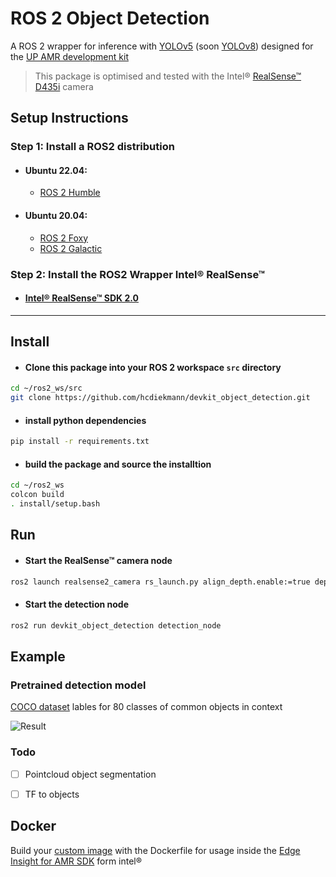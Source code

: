 # ROS 2 Object Detection 
A ROS 2 wrapper for inference with [YOLOv5](https://github.com/ultralytics/yolov5#readme) (soon [YOLOv8](https://github.com/ultralytics/ultralytics#readme)) designed for the [UP AMR development kit](https://github.com/AAEONAEU-SW/uprobotic-devkits)

> This package is optimised and tested with the Intel® [RealSense™ D435i](https://www.intelrealsense.com/depth-camera-d435i/) camera

## Setup Instructions

### Step 1: Install a ROS2 distribution
 - #### Ubuntu 22.04:
   - [ROS 2 Humble](https://docs.ros.org/en/humble/Installation/Ubuntu-Install-Debians.html)
 - #### Ubuntu 20.04: 
   - [ROS 2 Foxy](https://docs.ros.org/en/foxy/Installation/Ubuntu-Install-Debians.html)
   - [ROS 2 Galactic](https://docs.ros.org/en/galactic/Installation/Ubuntu-Install-Debians.html)

### Step 2: Install the ROS2 Wrapper Intel® RealSense™
- #### [Intel® RealSense™ SDK 2.0](https://github.com/IntelRealSense/realsense-ros)

___

## **Install**
- #### Clone this package into your ROS 2 workspace `src`  directory
```bash
cd ~/ros2_ws/src 
git clone https://github.com/hcdiekmann/devkit_object_detection.git
```
- #### install python dependencies
```bash
pip install -r requirements.txt
```
- #### build the package and source the installtion
```bash
cd ~/ros2_ws
colcon build 
. install/setup.bash
```

## **Run**
- #### Start the RealSense™ camera node

```bash
ros2 launch realsense2_camera rs_launch.py align_depth.enable:=true depth_module.profile:=848x480x30 pointcloud.enable:=true rgb_camera.profile:=848x480x30 
```
- #### Start the detection node
```bash
ros2 run devkit_object_detection detection_node
```



## **Example**
### Pretrained detection model
[COCO dataset](https://cocodataset.org/#home) lables for 80 classes of common objects in context

![Result](https://user-images.githubusercontent.com/13176191/212470835-74a13c59-f2f8-48be-8b2e-744d1382ea48.png)

### Todo
- [ ] Pointcloud object segmentation
- [ ] TF to objects



## **Docker**
Build your [custom image](https://www.intel.com/content/www/us/en/develop/documentation/ei4amr-2022-3-developer-guide/top/tutorials-amr/build-docker-images-from-ei-for-amr.html) with the Dockerfile  for usage inside the [Edge Insight for AMR SDK](https://www.intel.com/content/www/us/en/developer/topic-technology/edge-5g/edge-solutions/autonomous-mobile-robots/overview.html) form intel&reg;




